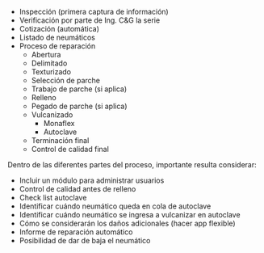 
- Inspección (primera captura de información)
- Verificación por parte de Ing. C&G la serie
- Cotización (automática)
- Listado de neumáticos
- Proceso de reparación
	- Abertura
	- Delimitado
	- Texturizado
	- Selección de parche
	- Trabajo de parche (si aplica)
	- Relleno
	- Pegado de parche (si aplica)
	- Vulcanizado
		- Monaflex
		- Autoclave
	- Terminación final
	- Control de calidad final

Dentro de las diferentes partes del proceso, importante resulta considerar:

- Incluir un módulo para administrar usuarios
- Control de calidad antes de relleno
- Check list autoclave
- Identificar cuándo neumático queda en cola de autoclave
- Identificar cuándo neumático se ingresa a vulcanizar en autoclave
- Cómo se considerarán los daños adicionales (hacer app flexible)
- Informe de reparación automático
- Posibilidad de dar de baja el neumático